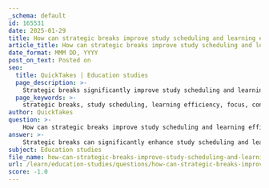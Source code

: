 ```yaml
---
_schema: default
id: 165531
date: 2025-01-29
title: How can strategic breaks improve study scheduling and learning efficiency?
article_title: How can strategic breaks improve study scheduling and learning efficiency?
date_format: MMM DD, YYYY
post_on_text: Posted on
seo:
  title: QuickTakes | Education studies
  page_description: >-
    Strategic breaks significantly improve study scheduling and learning efficiency by enhancing focus, boosting retention, reducing stress, and providing motivation, resulting in a more effective learning process.
  page_keywords: >-
    strategic breaks, study scheduling, learning efficiency, focus, concentration, information retention, stress reduction, motivation, time management, critical thinking, Pomodoro Technique, academic performance, mental fatigue
author: QuickTakes
question: >-
    How can strategic breaks improve study scheduling and learning efficiency?
answer: >-
    Strategic breaks can significantly enhance study scheduling and learning efficiency through several mechanisms:\n\n1. **Improved Focus and Concentration**: Regular breaks help to prevent mental fatigue. When students study for extended periods without breaks, their attention and focus tend to wane. By incorporating short breaks, such as those suggested by the Pomodoro Technique (25 minutes of study followed by a 5-minute break), students can maintain higher levels of concentration and productivity throughout their study sessions.\n\n2. **Enhanced Information Retention**: Breaks allow the brain to process and consolidate information. Research indicates that taking breaks can improve memory retention and understanding of the material. This aligns with the spacing effect, which suggests that longer intervals between learning sessions can enhance retention and comprehension.\n\n3. **Stress Reduction**: Studying for long periods without breaks can lead to increased stress and anxiety, which can negatively impact learning. Strategic breaks provide an opportunity for relaxation and mental rejuvenation, helping to alleviate stress and improve overall well-being. This, in turn, can lead to better academic performance.\n\n4. **Increased Motivation**: Knowing that a break is coming can help students stay motivated during study sessions. The anticipation of a break can serve as a reward for completing a study task, making the overall study experience more enjoyable and less daunting.\n\n5. **Better Time Management**: Incorporating breaks into study schedules encourages students to plan their time more effectively. By setting specific study intervals followed by breaks, students can create a structured approach to their learning, which can lead to more efficient use of study time.\n\n6. **Facilitated Critical Thinking**: Breaks can provide mental space for reflection and critical thinking. When students step away from their study materials, they may find that they can approach problems with a fresh perspective upon returning, leading to deeper understanding and insight.\n\nIn summary, strategic breaks are essential for optimizing study schedules and enhancing learning efficiency. By allowing for improved focus, better retention, stress reduction, increased motivation, effective time management, and facilitated critical thinking, breaks play a crucial role in the overall learning process.
subject: Education studies
file_name: how-can-strategic-breaks-improve-study-scheduling-and-learning-efficiency.md
url: /learn/education-studies/questions/how-can-strategic-breaks-improve-study-scheduling-and-learning-efficiency
score: -1.0
---
```


&nbsp;